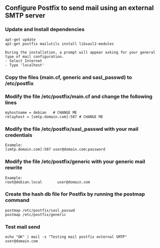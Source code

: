 ## Configure Postfix to send mail using an external SMTP server


### Update and Install dependencies

```
apt-get update
apt-get postfix mailutils install libsasl2-modules

During the installation, a prompt will appear asking for your general type of mail configuration.
- Select Internet
- Type 'localhost'
```
### Copy the files (main.cf, generic and sasl_passwd) to /etc/postfix

### Modify the file /etc/postfix/main.cf and change the following lines
```
myhostname = debian   # CHANGE ME
relayhost = [smtp.domain.com]:587 # CHANGE ME
```

### Modify the file /etc/postfix/sasl_passwd with your mail credentials
```
Example:
[smtp.domain.com]:587 user@domain.com:password
```

### Modify the file /etc/postfix/generic with your generic mail rewrite
```
Example:
root@debian.local       user@domain.com
```

### Create the hash db file for Postfix by running the postmap command
```
postmap /etc/postfix/sasl_passwd
postmap /etc/postfix/generic
```

### Test mail send
```
echo "OK" | mail -s "Testing mail postfix external SMTP" user@domain.com
```

